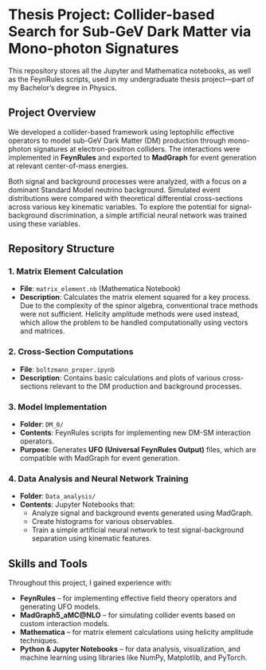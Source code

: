 # Thesis Project: Collider-based Search for Sub-GeV Dark Matter via Mono-photon Signatures

This repository stores all the Jupyter and Mathematica notebooks, as well as the FeynRules scripts, used in my undergraduate thesis project—part of my Bachelor’s degree in Physics.

## Project Overview

We developed a collider-based framework using leptophilic effective operators to model sub-GeV Dark Matter (DM) production through mono-photon signatures at electron-positron colliders. The interactions were implemented in **FeynRules** and exported to **MadGraph** for event generation at relevant center-of-mass energies.

Both signal and background processes were analyzed, with a focus on a dominant Standard Model neutrino background. Simulated event distributions were compared with theoretical differential cross-sections across various key kinematic variables. To explore the potential for signal-background discrimination, a simple artificial neural network was trained using these variables.

## Repository Structure

### 1. Matrix Element Calculation
- **File**: `matrix_element.nb` (Mathematica Notebook)  
- **Description**: Calculates the matrix element squared for a key process. Due to the complexity of the spinor algebra, conventional trace methods were not sufficient. Helicity amplitude methods were used instead, which allow the problem to be handled computationally using vectors and matrices.

### 2. Cross-Section Computations
- **File**: `boltzmann_proper.ipynb`  
- **Description**: Contains basic calculations and plots of various cross-sections relevant to the DM production and background processes.

### 3. Model Implementation
- **Folder**: `DM_0/`  
- **Contents**: FeynRules scripts for implementing new DM-SM interaction operators.  
- **Purpose**: Generates **UFO (Universal FeynRules Output)** files, which are compatible with MadGraph for event generation.

### 4. Data Analysis and Neural Network Training
- **Folder**: `Data_analysis/`  
- **Contents**: Jupyter Notebooks that:
  - Analyze signal and background events generated using MadGraph.
  - Create histograms for various observables.
  - Train a simple artificial neural network to test signal-background separation using kinematic features.

## Skills and Tools

Throughout this project, I gained experience with:

- **FeynRules** – for implementing effective field theory operators and generating UFO models.
- **MadGraph5_aMC@NLO** – for simulating collider events based on custom interaction models.
- **Mathematica** – for matrix element calculations using helicity amplitude techniques.
- **Python & Jupyter Notebooks** – for data analysis, visualization, and machine learning using libraries like NumPy, Matplotlib, and PyTorch.
